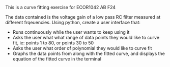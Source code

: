This is a curve fitting exercise for ECOR1042 AB F24

The data contained is the voltage gain of a low pass RC filter measured at different frqeuencies. Using python, create a user interface that:
- Runs continuously while the user wants to keep using it
- Asks the user what what range of data points they would like to curve fit, ie: points 1 to 80, or points 30 to 50
- Asks the user what order of polynomial they would like to curve fit
- Graphs the data points from along with the fitted curve, and displays the equation of the fitted curve in the terminal
